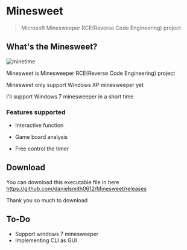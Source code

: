 # Minesweet

> Microsoft Minesweeper RCE(Reverse Code Engineering) project



## What's the Minesweet?

![minetime](https://github.com/danielsmith0612/Minesweet/blob/master/ref/runMinesweet.gif)

Minesweet is Minesweeper RCE(Reverse Code Engineering) project

Minesweet only support Windows XP minesweeper yet

I'll support Windows 7 minesweeper in a short time

### Features supported

* Interactive function

* Game board analysis

* Free control the timer

  

## Download

You can download this executable file in here
https://github.com/danielsmith0612/Minesweet/releases

Thank you so much to download



## To-Do

* Support windows 7 minesweeper
* Implementing CLI as GUI